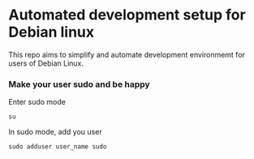 # Automated development setup for Debian linux

This repo aims to simplify and automate development environmemt
for users of Debian Linux.

### Make your user sudo and be happy

Enter sudo mode
```
su
```
In sudo mode, add you user
```
sudo adduser user_name sudo
```